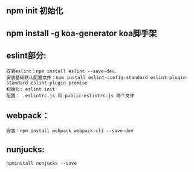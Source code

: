 ## npm init 初始化
## npm install -g koa-generator   koa脚手架

## eslint部分:
    安装eslint：npm install eslint --save-dev. 
    安装基础默认配置文件：npm install eslint-config-standard eslint-plugin-standard eslint-plugin-promise
    初始化: eslint init
    配置： .eslintrc.js 和 public-eslintrc.js 两个文件

## webpack：
    安装：npm install webpack webpack-cli --save-dev

## nunjucks:
    npminstall nunjucks --save

